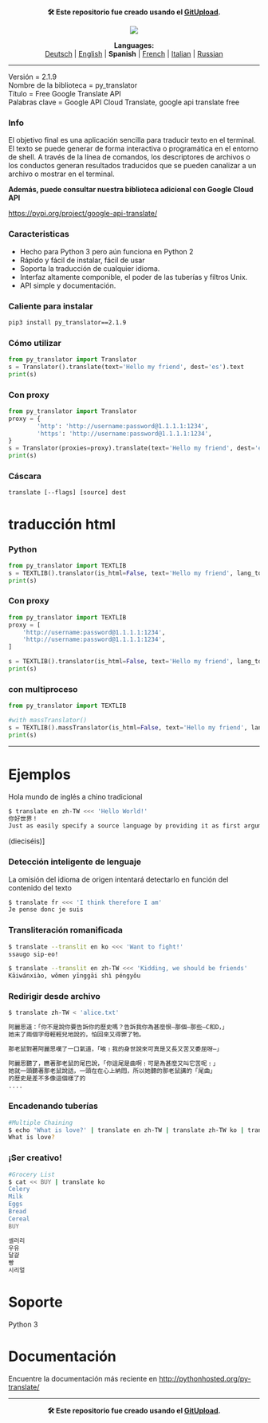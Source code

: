 <p align="center"><b>🛠️ Este repositorio fue creado usando el <a href="https://gitupload.com">GitUpload</a>.</b></p>
<p align="center"><a href="https://gitupload.com"><img src="https://github.com/markolofsen/py_translator//blob/master/.banners/banner_es.png?raw=1" /></a></p>
<p align="center"><b>Languages:</b><br /><a href="https://github.com/markolofsen/py_translator/blob/master/README_de.md">Deutsch</a> | <a href="https://github.com/markolofsen/py_translator/blob/master/README.md">English</a> | <b>Spanish</b> | <a href="https://github.com/markolofsen/py_translator/blob/master/README_fr.md">French</a> | <a href="https://github.com/markolofsen/py_translator/blob/master/README_it.md">Italian</a> | <a href="https://github.com/markolofsen/py_translator/blob/master/README_ru.md">Russian</a></p>

---

Versión = 2.1.9 <br />
Nombre de la biblioteca = py_translator <br />
Título = Free Google Translate API <br />
Palabras clave = Google API Cloud Translate, google api translate free <br />

### Info
El objetivo final es una aplicación sencilla para traducir texto en el terminal. El texto se puede generar de forma interactiva o programática en el entorno de shell. A través de la línea de comandos, los descriptores de archivos o los conductos generan resultados traducidos que se pueden canalizar a un archivo o mostrar en el terminal.

<b>Además, puede consultar nuestra biblioteca adicional con Google Cloud API</b>

https://pypi.org/project/google-api-translate/


### Caracteristicas
* Hecho para Python 3 pero aún funciona en Python 2
* Rápido y fácil de instalar, fácil de usar
* Soporta la traducción de cualquier idioma.
* Interfaz altamente componible, el poder de las tuberías y filtros Unix.
* API simple y documentación.

### Caliente para instalar

```sh
pip3 install py_translator==2.1.9
```


### Cómo utilizar
```python
from py_translator import Translator
s = Translator().translate(text='Hello my friend', dest='es').text
print(s)
```

### Con proxy
```python
from py_translator import Translator
proxy = {
        'http': 'http://username:password@1.1.1.1:1234',
        'https': 'http://username:password@1.1.1.1:1234',
}
s = Translator(proxies=proxy).translate(text='Hello my friend', dest='es').text
print(s)
```

### Cáscara
```shell
translate [--flags] [source] dest
```


# traducción html

### Python
```python
from py_translator import TEXTLIB
s = TEXTLIB().translator(is_html=False, text='Hello my friend', lang_to='cn', proxy=False)
print(s)
```

### Con proxy
```python
from py_translator import TEXTLIB
proxy = [
    'http://username:password@1.1.1.1:1234',
    'http://username:password@1.1.1.1:1234',
]

s = TEXTLIB().translator(is_html=False, text='Hello my friend', lang_to='cn', proxy=proxy)
print(s)
```

### con multiproceso
```python
from py_translator import TEXTLIB

#with massTranslator()
s = TEXTLIB().massTranslator(is_html=False, text='Hello my friend', lang_to='cn', proxy=False)
print(s)
```

--------
# Ejemplos
Hola mundo de inglés a chino tradicional
```sh
$ translate en zh-TW <<< 'Hello World!'
你好世界！
Just as easily specify a source language by providing it as first argument
```

(dieciséis)]

### Detección inteligente de lenguaje
La omisión del idioma de origen intentará detectarlo en función del contenido del texto
```sh
$ translate fr <<< 'I think therefore I am'
Je pense donc je suis
```


### Transliteración romanificada
```sh
$ translate --translit en ko <<< 'Want to fight!'
ssaugo sip-eo!

$ translate --translit en zh-TW <<< 'Kidding, we should be friends'
Kāiwánxiào, wǒmen yīnggāi shì péngyǒu
```


### Redirigir desde archivo
```sh
$ translate zh-TW < 'alice.txt'

阿麗思道：「你不是說你要告訴你的歷史嗎？告訴我你為甚麼恨—那個—那些—C和D，」
她末了兩個字母輕輕兒地說的，怕回來又得罪了牠。

那老鼠對著阿麗思嘆了一口氣道，「唉﹗我的身世說來可真是又長又苦又委屈呀—」

阿麗思聽了，瞧著那老鼠的尾巴說，「你這尾是曲啊﹗可是為甚麼又叫它苦呢﹗」
她就一頭聽著那老鼠說話，一頭在在心上納悶，所以她聽的那老鼠講的「尾曲」
的歷史是差不多像這個樣了的
....
```

### Encadenando tuberías
```sh
#Multiple Chaining
$ echo 'What is love?' | translate en zh-TW | translate zh-TW ko | translate ko fr | translate fr en
What is love?
```

### ¡Ser creativo!
```sh
#Grocery List
$ cat << BUY | translate ko
Celery
Milk
Eggs
Bread
Cereal
BUY

셀러리
우유
달걀
빵
시리얼
```

# Soporte
Python 3

# Documentación
Encuentre la documentación más reciente en http://pythonhosted.org/py-translate/


---

<p align="center"><b>🛠️ Este repositorio fue creado usando el <a href="https://gitupload.com">GitUpload</a>.</b></p>
